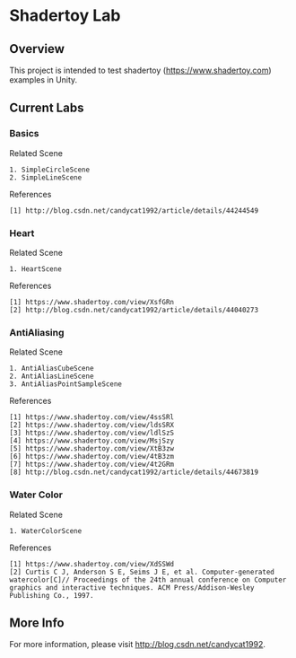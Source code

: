 # Shadertoy Lab

## Overview

This project is intended to test shadertoy (https://www.shadertoy.com) examples in Unity.

## Current Labs

### Basics

Related Scene

	1. SimpleCircleScene
	2. SimpleLineScene

References

	[1] http://blog.csdn.net/candycat1992/article/details/44244549

### Heart

Related Scene

	1. HeartScene

References

	[1] https://www.shadertoy.com/view/XsfGRn
	[2] http://blog.csdn.net/candycat1992/article/details/44040273

### AntiAliasing

Related Scene

	1. AntiAliasCubeScene
	2. AntiAliasLineScene
	3. AntiAliasPointSampleScene

References

	[1] https://www.shadertoy.com/view/4ssSRl
	[2] https://www.shadertoy.com/view/ldsSRX
	[3] https://www.shadertoy.com/view/ldlSzS
	[4] https://www.shadertoy.com/view/MsjSzy
	[5] https://www.shadertoy.com/view/XtB3zw
	[6] https://www.shadertoy.com/view/4tB3zm
	[7] https://www.shadertoy.com/view/4t2GRm
	[8] http://blog.csdn.net/candycat1992/article/details/44673819

### Water Color

Related Scene

	1. WaterColorScene

References

	[1] https://www.shadertoy.com/view/XdSSWd
	[2] Curtis C J, Anderson S E, Seims J E, et al. Computer-generated watercolor[C]// Proceedings of the 24th annual conference on Computer graphics and interactive techniques. ACM Press/Addison-Wesley Publishing Co., 1997.

## More Info

For more information, please visit http://blog.csdn.net/candycat1992.


